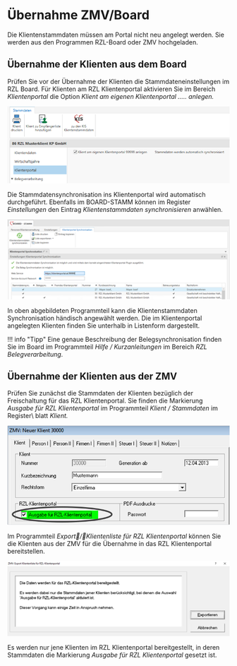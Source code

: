 # Übernahme ZMV/Board

Die Klientenstammdaten müssen am Portal nicht neu angelegt werden. Sie
werden aus den Programmen RZL-Board oder ZMV hochgeladen.

## Übernahme der Klienten aus dem Board

Prüfen Sie vor der Übernahme der Klienten die Stammdateneinstellungen im RZL Board. Für Klienten am RZL Klientenportal aktivieren Sie im Bereich *Klientenportal* die Option *Klient am eigenen Klientenportal ..... anlegen.*


![](img/image10.png)

Die Stammdatensynchronisation ins Klientenportal wird automatisch durchgeführt. Ebenfalls im BOARD-STAMM können im Register *Einstellungen* den Eintrag *Klientenstammdaten synchronisieren* anwählen.

![](img/image11.png)

In oben abgebildeten Programmteil kann die Klientenstammdaten Synchronisation händisch angewählt werden. Die im Klientenportal angelegten Klienten finden Sie unterhalb in Listenform dargestellt.


!!! info "Tipp"
    Eine genaue Beschreibung der Belegsynchronisation finden Sie im Board im Programmteil *Hilfe / Kurzanleitungen* im Bereich *RZL Belegverarbeitung*.


## Übernahme der Klienten aus der ZMV

Prüfen Sie zunächst die Stammdaten der Klienten bezüglich der Freischaltung für das RZL Klientenportal. Sie finden die Markierung *Ausgabe für RZL Klientenportal* im Programmteil *Klient / Stammdaten* im Register\ blatt *Klient.*

![](image.png)

Im Programmteil *Export/Klientenliste für RZL Klientenportal* können Sie die Klienten aus der ZMV für die Übernahme in das RZL Klientenportal bereitstellen.


![](img/image13.png)

Es werden nur jene Klienten im RZL Klientenportal bereitgestellt, in deren Stammdaten die Markierung *Ausgabe für RZL Klientenportal* gesetzt ist.
